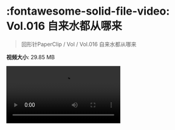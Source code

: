 # :fontawesome-solid-file-video: Vol.016 自来水都从哪来

> 回形针PaperClip / Vol / Vol.016 自来水都从哪来

**视频大小**: 29.85 MB

<div class="video"><video src="https://file.hsyhx.top/archive/PaperClip/Vol/016.mp4" controls preload>🤔 您的浏览器不支持 video 标签</video></div>